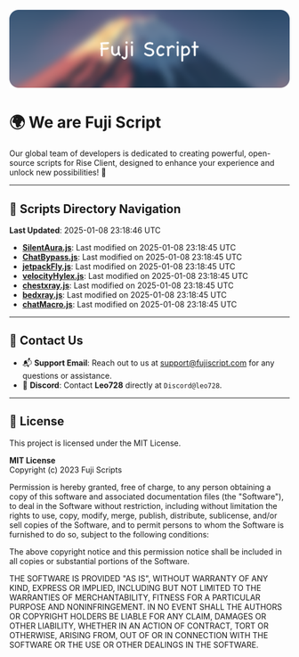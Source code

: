 ![Banner](.github/b.webp)

# 🌍 **We are Fuji Script**

Our global team of developers is dedicated to creating powerful, open-source scripts for Rise Client, designed to enhance your experience and unlock new possibilities! 🌟

---
<!-- SCRIPTS_NAVIGATION_START -->
## 📂 **Scripts Directory Navigation**

**Last Updated**: 2025-01-08 23:18:46 UTC

- **[SilentAura.js](scripts/SilentAura.js)**: Last modified on 2025-01-08 23:18:45 UTC
- **[ChatBypass.js](scripts/ChatBypass.js)**: Last modified on 2025-01-08 23:18:45 UTC
- **[jetpackFly.js](scripts/jetpackFly.js)**: Last modified on 2025-01-08 23:18:45 UTC
- **[velocityHylex.js](scripts/velocityHylex.js)**: Last modified on 2025-01-08 23:18:45 UTC
- **[chestxray.js](scripts/chestxray.js)**: Last modified on 2025-01-08 23:18:45 UTC
- **[bedxray.js](scripts/bedxray.js)**: Last modified on 2025-01-08 23:18:45 UTC
- **[chatMacro.js](scripts/chatMacro.js)**: Last modified on 2025-01-08 23:18:45 UTC

<!-- SCRIPTS_NAVIGATION_END -->

---

## 💬 **Contact Us**  
- 📬 **Support Email**: Reach out to us at [support@fujiscript.com](mailto:support@fujiscript.com) for any questions or assistance.  
- 💬 **Discord**: Contact **Leo728** directly at `Discord@leo728`.

---

## 📜 **License**

This project is licensed under the MIT License.  

**MIT License**  
Copyright (c) 2023 Fuji Scripts  

Permission is hereby granted, free of charge, to any person obtaining a copy of this software and associated documentation files (the "Software"), to deal in the Software without restriction, including without limitation the rights to use, copy, modify, merge, publish, distribute, sublicense, and/or sell copies of the Software, and to permit persons to whom the Software is furnished to do so, subject to the following conditions:  

The above copyright notice and this permission notice shall be included in all copies or substantial portions of the Software.  

THE SOFTWARE IS PROVIDED "AS IS", WITHOUT WARRANTY OF ANY KIND, EXPRESS OR IMPLIED, INCLUDING BUT NOT LIMITED TO THE WARRANTIES OF MERCHANTABILITY, FITNESS FOR A PARTICULAR PURPOSE AND NONINFRINGEMENT. IN NO EVENT SHALL THE AUTHORS OR COPYRIGHT HOLDERS BE LIABLE FOR ANY CLAIM, DAMAGES OR OTHER LIABILITY, WHETHER IN AN ACTION OF CONTRACT, TORT OR OTHERWISE, ARISING FROM, OUT OF OR IN CONNECTION WITH THE SOFTWARE OR THE USE OR OTHER DEALINGS IN THE SOFTWARE.  
